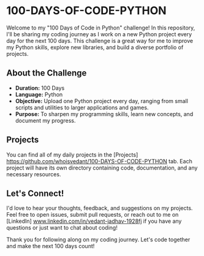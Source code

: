 # 100-DAYS-OF-CODE-PYTHON
Welcome to my "100 Days of Code in Python" challenge! In this repository, I'll be sharing my coding journey as I work on a new Python project every day for the next 100 days. This challenge is a great way for me to improve my Python skills, explore new libraries, and build a diverse portfolio of projects.

## About the Challenge
- **Duration:** 100 Days
- **Language:** Python
- **Objective:** Upload one Python project every day, ranging from small scripts and utilities to larger applications and 
                 games.
- **Purpose:** To sharpen my programming skills, learn new concepts, and document my progress.

## Projects
You can find all of my daily projects in the [Projects] https://github.com/whoisvedant/100-DAYS-OF-CODE-PYTHON tab. Each project will have its own directory containing code, documentation, and any necessary resources.

## Let's Connect!
I'd love to hear your thoughts, feedback, and suggestions on my projects. Feel free to open issues, submit pull requests, or reach out to me on [LinkedIn] www.linkedin.com/in/vedant-jadhav-1928fj if you have any questions or just want to chat about coding!

Thank you for following along on my coding journey. Let's code together and make the next 100 days count!
